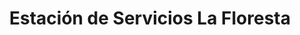 ---
title: "Estación de Servicios La Floresta"
url: /caracas/estacion-de-servicios-la-floresta/
shop: comodidad
---
